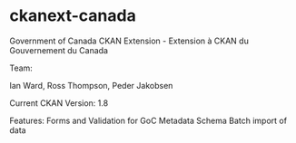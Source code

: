 ckanext-canada
==============

Government of Canada CKAN Extension - Extension à CKAN du Gouvernement du Canada

Team: 

Ian Ward, Ross Thompson, Peder Jakobsen

Current CKAN Version: 1.8

Features:
	Forms and Validation for GoC Metadata Schema
	Batch import of data

